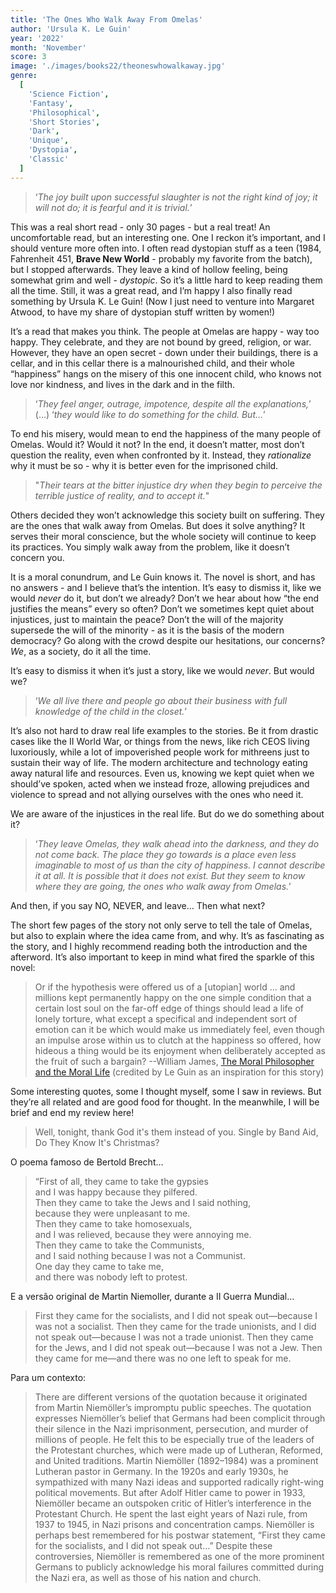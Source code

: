 ```yaml
---
title: 'The Ones Who Walk Away From Omelas'
author: 'Ursula K. Le Guin'
year: '2022'
month: 'November'
score: 3
image: './images/books22/theoneswhowalkaway.jpg'
genre:
  [
    'Science Fiction',
    'Fantasy',
    'Philosophical',
    'Short Stories',
    'Dark',
    'Unique',
    'Dystopia',
    'Classic'
  ]
---
```


> ‘_The joy built upon successful slaughter is not the right kind of joy; it will not do; it is fearful and it is trivial._’

This was a real short read - only 30 pages - but a real treat! An uncomfortable read, but an interesting one. One I reckon it’s important, and I should venture more often into. I often read dystopian stuff as a teen (1984, Fahrenheit 451, **Brave New World** - probably my favorite from the batch), but I stopped afterwards. They leave a kind of hollow feeling, being somewhat grim and well - _dystopic_. So it’s a little hard to keep reading them all the time. Still, it was a great read, and I’m happy I also finally read something by Ursula K. Le Guin! (Now I just need to venture into Margaret Atwood, to have my share of dystopian stuff written by women!)

It’s a read that makes you think. The people at Omelas are happy - way too happy. They celebrate, and they are not bound by greed, religion, or war. However, they have an open secret - down under their buildings, there is a cellar, and in this cellar there is a malnourished child, and their whole “happiness” hangs on the misery of this one innocent child, who knows not love nor kindness, and lives in the dark and in the filth.

> ‘_They feel anger, outrage, impotence, despite all the explanations,_’ (…) ‘_they would like to do something for the child. But…_’

To end his misery, would mean to end the happiness of the many people of Omelas. Would it? Would it not? In the end, it doesn’t matter, most don’t question the reality, even when confronted by it. Instead, they _rationalize_ why it must be so - why it is better even for the imprisoned child.

> "_Their tears at the bitter injustice dry when they begin to perceive the terrible justice of reality, and to accept it._"

Others decided they won’t acknowledge this society built on suffering. They are the ones that walk away from Omelas. But does it solve anything? It serves their moral conscience, but the whole society will continue to keep its practices. You simply walk away from the problem, like it doesn’t concern you.

It is a moral conundrum, and Le Guin knows it. The novel is short, and has no answers - and I believe that’s the intention. It’s easy to dismiss it, like we would _never_ do it, but don’t we already? Don’t we hear about how “the end justifies the means” every so often? Don’t we sometimes kept quiet about injustices, just to maintain the peace? Don’t the will of the majority supersede the will of the minority - as it is the basis of the modern democracy? Go along with the crowd despite our hesitations, our concerns? _We_, as a society, do it all the time.

It’s easy to dismiss it when it’s just a story, like we would _never_. But would we?

> ‘_We all live there and people go about their business with full knowledge of the child in the closet._’

It’s also not hard to draw real life examples to the stories. Be it from drastic cases like the II World War, or things from the news, like rich CEOS living luxoriously, while a lot of impoverished people work for mithreens just to sustain their way of life. The modern architecture and technology eating away natural life and resources. Even us, knowing we kept quiet when we should’ve spoken, acted when we instead froze, allowing prejudices and violence to spread and not allying ourselves with the ones who need it.

We are aware of the injustices in the real life. But do we do something about it?

> ‘_They leave Omelas, they walk ahead into the darkness, and they do not come back. The place they go towards is a place even less imaginable to most of us than the city of happiness. I cannot describe it at all. It is possible that it does not exist. But they seem to know where they are going, the ones who walk away from Omelas._’

And then, if you say NO, NEVER, and leave… Then what next?

The short few pages of the story not only serve to tell the tale of Omelas, but also to explain where the idea came from, and why. It’s as fascinating as the story, and I highly recommend reading both the introduction and the afterword. It’s also important to keep in mind what fired the sparkle of this novel:

> Or if the hypothesis were offered us of a [utopian] world ... and millions kept permanently happy on the one simple condition that a certain lost soul on the far-off edge of things should lead a life of lonely torture, what except a specifical and independent sort of emotion can it be which would make us immediately feel, even though an impulse arose within us to clutch at the happiness so offered, how hideous a thing would be its enjoyment when deliberately accepted as the fruit of such a bargain?
> --William James, [The Moral Philosopher and the Moral Life](https://goodreads.com/book/show/1524148.The_Moral_Philosopher_and_the_Moral_Life 'The Moral Philosopher and the Moral Life by William James') (credited by Le Guin as an inspiration for this story)

Some interesting quotes, some I thought myself, some I saw in reviews. But they’re all related and are good food for thought. In the meanwhile, I will be brief and end my review here!

> Well, tonight, thank God it's them instead of you.
> Single by Band Aid, Do They Know It's Christmas?

O poema famoso de Bertold Brecht…

> “First of all, they came to take the gypsies  
> and I was happy because they pilfered.  
> Then they came to take the Jews and I said nothing,  
> because they were unpleasant to me.  
> Then they came to take homosexuals,  
> and I was relieved, because they were annoying me.  
> Then they came to take the Communists,  
> and I said nothing because I was not a Communist.  
> One day they came to take me,  
> and there was nobody left to protest.

E a versão original de Martin Niemoller, durante a II Guerra Mundial…

> First they came for the socialists, and I did not speak out—because I was not a socialist.
> Then they came for the trade unionists, and I did not speak out—because I was not a trade unionist.
> Then they came for the Jews, and I did not speak out—because I was not a Jew.
> Then they came for me—and there was no one left to speak for me.

Para um contexto:

> There are different versions of the quotation because it originated from Martin Niemöller’s impromptu public speeches. The quotation expresses Niemöller’s belief that Germans had been complicit through their silence in the Nazi imprisonment, persecution, and murder of millions of people. He felt this to be especially true of the leaders of the Protestant churches, which were made up of Lutheran, Reformed, and United traditions.
> Martin Niemöller (1892–1984) was a prominent Lutheran pastor in Germany. In the 1920s and early 1930s, he sympathized with many Nazi ideas and supported radically right-wing political movements. But after Adolf Hitler came to power in 1933, Niemöller became an outspoken critic of Hitler’s interference in the Protestant Church. He spent the last eight years of Nazi rule, from 1937 to 1945, in Nazi prisons and concentration camps. Niemöller is perhaps best remembered for his postwar statement, “First they came for the socialists, and I did not speak out…”
> Despite these controversies, Niemöller is remembered as one of the more prominent Germans to publicly acknowledge his moral failures committed during the Nazi era, as well as those of his nation and church.
